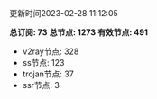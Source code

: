 更新时间2023-02-28 11:12:05

**总订阅: 73**
**总节点: 1273**
**有效节点: 491**
- v2ray节点: 328
- ss节点: 123
- trojan节点: 37
- ssr节点: 3
